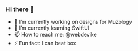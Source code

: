 ### Hi there 👋

- 🔭 I’m currently working on designs for Muzology
- 🌱 I’m currently learning SwiftUI
- 📫 How to reach me: @webdevike
- ⚡ Fun fact: I can beat box
